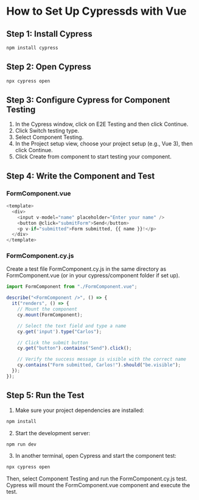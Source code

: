 # How to Set Up Cypressds with Vue

## Step 1: Install Cypress
```bash
npm install cypress
```

## Step 2: Open Cypress
```bash
npx cypress open
```

## Step 3: Configure Cypress for Component Testing
1. In the Cypress window, click on E2E Testing and then click Continue.
2. Click Switch testing type.
3. Select Component Testing.
4. In the Project setup view, choose your project setup (e.g., Vue 3), then click Continue.
5. Click Create from component to start testing your component.

## Step 4: Write the Component and Test
###  FormComponent.vue
```javascript
<template>
  <div>
    <input v-model="name" placeholder="Enter your name" />
    <button @click="submitForm">Send</button>
    <p v-if="submitted">Form submitted, {{ name }}!</p>
  </div>
</template>
```

### FormComponent.cy.js
Create a test file FormComponent.cy.js in the same directory as FormComponent.vue (or in your cypress/component folder if set up).

```javascript
import FormComponent from "./FormComponent.vue";

describe("<FormComponent />", () => {
  it("renders", () => {
    // Mount the component
    cy.mount(FormComponent);

    // Select the text field and type a name
    cy.get('input').type("Carlos");

    // Click the submit button
    cy.get("button").contains("Send").click();

    // Verify the success message is visible with the correct name
    cy.contains("Form submitted, Carlos!").should("be.visible");
  });
});
```

## Step 5: Run the Test
1. Make sure your project dependencies are installed:

```bash
npm install
```
2. Start the development server:


```bash
npm run dev
```
3. In another terminal, open Cypress and start the component test:

```bash
npx cypress open
```
Then, select Component Testing and run the FormComponent.cy.js test. Cypress will mount the FormComponent.vue component and execute the test.